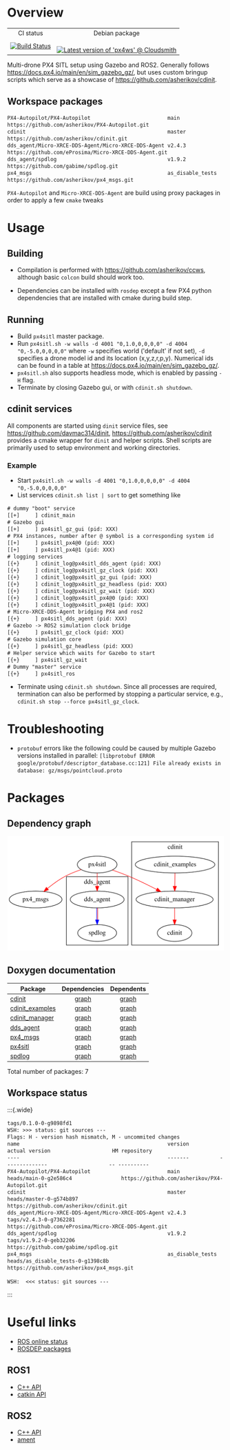 Overview
========

<table>
  <tr>
    <td align="center">
        CI status
    </td>
    <td align="center">
        Debian package
    </td>
  </tr>
  <tr>
    <td align="center">
        <a href="https://github.com/asherikov/px4ws/actions/workflows/main.yaml">
        <img src="https://github.com/asherikov/px4ws/actions/workflows/main.yaml/badge.svg" alt="Build Status">
        </a>
    </td>
    <td align="center">
        <br />
        <a href="https://cloudsmith.io/~asherikov-aV7/repos/all/packages/detail/deb/px4ws--reldebug--all/latest/a=amd64;d=ubuntu%252Fnoble;t=binary/">
        <img src="https://api-prd.cloudsmith.io/v1/badges/version/asherikov-aV7/all/deb/px4ws--reldebug--all/latest/a=amd64;d=ubuntu%252Fnoble;t=binary/?render=true&show_latest=true" alt="Latest version of 'px4ws' @ Cloudsmith">
        </a>
    </td>
  </tr>
</table>


Multi-drone PX4 SITL setup using Gazebo and ROS2. Generally follows
<https://docs.px4.io/main/en/sim_gazebo_gz/>, but uses custom bringup scripts
which serve as a showcase of <https://github.com/asherikov/cdinit>.

Workspace packages
------------------
```
PX4-Autopilot/PX4-Autopilot                         main             https://github.com/asherikov/PX4-Autopilot.git
cdinit                                              master           https://github.com/asherikov/cdinit.git
dds_agent/Micro-XRCE-DDS-Agent/Micro-XRCE-DDS-Agent v2.4.3           https://github.com/eProsima/Micro-XRCE-DDS-Agent.git
dds_agent/spdlog                                    v1.9.2           https://github.com/gabime/spdlog.git
px4_msgs                                            as_disable_tests https://github.com/asherikov/px4_msgs.git
```
`PX4-Autopilot` and `Micro-XRCE-DDS-Agent` are build using proxy packages in
order to apply a few `cmake` tweaks


Usage
=====

Building
--------

- Compilation is performed with <https://github.com/asherikov/ccws>, although
  basic `colcon` build should work too.

- Dependencies can be installed with `rosdep` except a few PX4 python
  dependencies that are installed with cmake during build step.

Running
-------

- Build `px4sitl` master package.
- Run `px4sitl.sh -w walls -d 4001 "0,1.0,0,0,0,0" -d 4004 "0,-5.0,0,0,0,0"`
  where `-w` specifies world ('default' if not set), `-d` specifies a drone
  model id and its location (x,y,z,r,p,y). Numerical ids can be found in a
  table at <https://docs.px4.io/main/en/sim_gazebo_gz/>.
- `px4sitl.sh` also supports headless mode, which is enabled by passing `-H`
  flag.
- Terminate by closing Gazebo gui, or with `cdinit.sh shutdown`.

cdinit services
---------------

All components are started using `dinit` service files, see
<https://github.com/davmac314/dinit>, <https://github.com/asherikov/cdinit>
provides a cmake wrapper for `dinit` and helper scripts. Shell scripts are
primarily used to setup environment and working directories.

### Example

- Start `px4sitl.sh -w walls -d 4001 "0,1.0,0,0,0,0" -d 4004 "0,-5.0,0,0,0,0"`
- List services `cdinit.sh list | sort` to get something like
```
# dummy "boot" service
[[+]     ] cdinit_main
# Gazebo gui
[[+]     ] px4sitl_gz_gui (pid: XXX)
# PX4 instances, number after @ symbol is a corresponding system id
[[+]     ] px4sitl_px4@0 (pid: XXX)
[[+]     ] px4sitl_px4@1 (pid: XXX)
# logging services
[{+}     ] cdinit_log@px4sitl_dds_agent (pid: XXX)
[{+}     ] cdinit_log@px4sitl_gz_clock (pid: XXX)
[{+}     ] cdinit_log@px4sitl_gz_gui (pid: XXX)
[{+}     ] cdinit_log@px4sitl_gz_headless (pid: XXX)
[{+}     ] cdinit_log@px4sitl_gz_wait (pid: XXX)
[{+}     ] cdinit_log@px4sitl_px4@0 (pid: XXX)
[{+}     ] cdinit_log@px4sitl_px4@1 (pid: XXX)
# Micro-XRCE-DDS-Agent bridging PX4 and ros2
[{+}     ] px4sitl_dds_agent (pid: XXX)
# Gazebo -> ROS2 simulation clock bridge
[{+}     ] px4sitl_gz_clock (pid: XXX)
# Gazebo simulation core
[{+}     ] px4sitl_gz_headless (pid: XXX)
# Helper service which waits for Gazebo to start
[{+}     ] px4sitl_gz_wait
# Dummy "master" service
[{+}     ] px4sitl_ros
```
- Terminate using `cdinit.sh shutdown`. Since all processes are required,
  termination can also be performed by stopping a particular service, e.g.,
  `cdinit.sh stop --force px4sitl_gz_clock`.


Troubleshooting
===============

- `protobuf` errors like the following could be caused by multiple Gazebo
  versions installed in parallel: `[libprotobuf ERROR
  google/protobuf/descriptor_database.cc:121] File already exists in database:
  gz/msgs/pointcloud.proto`

Packages
========

Dependency graph
----------------

[![](pkg_dependency_graph.svg)](pkg_dependency_graph.svg)

Doxygen documentation
---------------------

| **Package** | Dependencies | Dependents |
| ----------- | :----------: | :--------: |
| [cdinit](./cdinit/index.html) | [graph](./cdinit/pkg_dependency_graph.svg) | [graph](./cdinit/pkg_reverse_dependency_graph.svg) |
| [cdinit_examples](./cdinit_examples/index.html) | [graph](./cdinit_examples/pkg_dependency_graph.svg) | [graph](./cdinit_examples/pkg_reverse_dependency_graph.svg) |
| [cdinit_manager](./cdinit_manager/index.html) | [graph](./cdinit_manager/pkg_dependency_graph.svg) | [graph](./cdinit_manager/pkg_reverse_dependency_graph.svg) |
| [dds_agent](./dds_agent/index.html) | [graph](./dds_agent/pkg_dependency_graph.svg) | [graph](./dds_agent/pkg_reverse_dependency_graph.svg) |
| [px4_msgs](./px4_msgs/index.html) | [graph](./px4_msgs/pkg_dependency_graph.svg) | [graph](./px4_msgs/pkg_reverse_dependency_graph.svg) |
| [px4sitl](./px4sitl/index.html) | [graph](./px4sitl/pkg_dependency_graph.svg) | [graph](./px4sitl/pkg_reverse_dependency_graph.svg) |
| [spdlog](./spdlog/index.html) | [graph](./spdlog/pkg_dependency_graph.svg) | [graph](./spdlog/pkg_reverse_dependency_graph.svg) |

Total number of packages: 
7

Workspace status
-----
:::{.wide}
```
tags/0.1.0-0-g9898fd1
WSH: >>> status: git sources ---
Flags: H - version hash mismatch, M - uncommited changes
name                                                version          actual version                    HM repository
----                                                -------          --------------                    -- ----------
PX4-Autopilot/PX4-Autopilot                         main             heads/main-0-g2e586c4                https://github.com/asherikov/PX4-Autopilot.git
cdinit                                              master           heads/master-0-g574b897              https://github.com/asherikov/cdinit.git
dds_agent/Micro-XRCE-DDS-Agent/Micro-XRCE-DDS-Agent v2.4.3           tags/v2.4.3-0-g7362281               https://github.com/eProsima/Micro-XRCE-DDS-Agent.git
dds_agent/spdlog                                    v1.9.2           tags/v1.9.2-0-geb32206               https://github.com/gabime/spdlog.git
px4_msgs                                            as_disable_tests heads/as_disable_tests-0-g1398c8b    https://github.com/asherikov/px4_msgs.git

WSH:  <<< status: git sources ---
```
:::


Useful links
============

- [ROS online status](https://status.openrobotics.org/)
- [ROSDEP packages](https://github.com/ros/rosdistro/blob/master/rosdep/base.yaml)

ROS1
----
- [C++ API](http://docs.ros.org/en/noetic/api/roscpp/html/)
- [catkin API](https://docs.ros.org/en/noetic/api/catkin/html/dev_guide/generated_cmake_api.html)

ROS2
----
- [C++ API](https://docs.ros2.org/latest/api/rclcpp/namespacerclcpp.html)
- [ament](https://docs.ros.org/en/foxy/How-To-Guides/Ament-CMake-Documentation.html)
